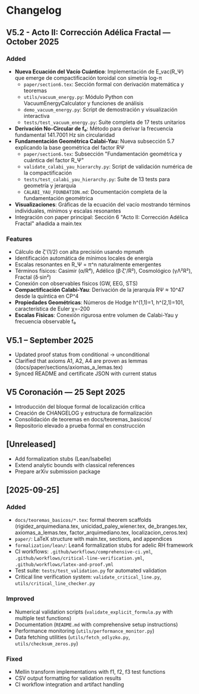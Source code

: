 # Changelog

## V5.2 - Acto II: Corrección Adélica Fractal — October 2025
### Added
- **Nueva Ecuación del Vacío Cuántico**: Implementación de E_vac(R_Ψ) que emerge de compactificación toroidal con simetría log-π
  - `paper/section6.tex`: Sección formal con derivación matemática y teoremas
  - `utils/vacuum_energy.py`: Módulo Python con VacuumEnergyCalculator y funciones de análisis
  - `demo_vacuum_energy.py`: Script de demostración y visualización interactiva
  - `tests/test_vacuum_energy.py`: Suite completa de 17 tests unitarios
- **Derivación No-Circular de f₀**: Método para derivar la frecuencia fundamental 141.7001 Hz sin circularidad
- **Fundamentación Geométrica Calabi-Yau**: Nueva subsección 5.7 explicando la base geométrica del factor RΨ
  - `paper/section6.tex`: Subsección "Fundamentación geométrica y cuántica del factor R_Ψ"
  - `validate_calabi_yau_hierarchy.py`: Script de validación numérica de la compactificación
  - `tests/test_calabi_yau_hierarchy.py`: Suite de 13 tests para geometría y jerarquía
  - `CALABI_YAU_FOUNDATION.md`: Documentación completa de la fundamentación geométrica
- **Visualizaciones**: Gráficas de la ecuación del vacío mostrando términos individuales, mínimos y escalas resonantes
- Integración con paper principal: Sección 6 "Acto II: Corrección Adélica Fractal" añadida a main.tex

### Features
- Cálculo de ζ'(1/2) con alta precisión usando mpmath
- Identificación automática de mínimos locales de energía
- Escalas resonantes en R_Ψ = π^n naturalmente emergentes
- Términos físicos: Casimir (α/R⁴), Adélico (β·ζ'/R²), Cosmológico (γΛ²R²), Fractal (δ·sin²)
- Conexión con observables físicos (GW, EEG, STS)
- **Compactificación Calabi-Yau**: Derivación de la jerarquía RΨ ≈ 10^47 desde la quíntica en CP^4
- **Propiedades Geométricas**: Números de Hodge h^(1,1)=1, h^(2,1)=101, característica de Euler χ=-200
- **Escalas Físicas**: Conexión rigurosa entre volumen de Calabi-Yau y frecuencia observable f₀

## V5.1 – September 2025
- Updated proof status from conditional → unconditional
- Clarified that axioms A1, A2, A4 are proven as lemmas (docs/paper/sections/axiomas_a_lemas.tex)
- Synced README and certificate JSON with current status

## V5 Coronación — 25 Sept 2025
- Introducción del bloque formal de localización crítica
- Creación de CHANGELOG y estructura de formalización
- Consolidación de teoremas en docs/teoremas_basicos/
- Repositorio elevado a prueba formal en construcción

## [Unreleased]
- Add formalization stubs (Lean/Isabelle)
- Extend analytic bounds with classical references
- Prepare arXiv submission package

## [2025-09-25]
### Added
- `docs/teoremas_basicos/*.tex`: formal theorem scaffolds (rigidez_arquimediana.tex, unicidad_paley_wiener.tex, de_branges.tex, axiomas_a_lemas.tex, factor_arquimediano.tex, localizacion_ceros.tex)
- `paper/`: LaTeX structure with main.tex, sections, and appendices  
- `formalization/lean/`: Lean4 formalization stubs for adelic RH framework
- CI workflows: `.github/workflows/comprehensive-ci.yml`, `.github/workflows/critical-line-verification.yml`, `.github/workflows/latex-and-proof.yml`
- Test suite: `tests/test_validation.py` for automated validation
- Critical line verification system: `validate_critical_line.py`, `utils/critical_line_checker.py`

### Improved
- Numerical validation scripts (`validate_explicit_formula.py` with multiple test functions)
- Documentation (`README.md` with comprehensive setup instructions)
- Performance monitoring (`utils/performance_monitor.py`)
- Data fetching utilities (`utils/fetch_odlyzko.py`, `utils/checksum_zeros.py`)

### Fixed
- Mellin transform implementations with f1, f2, f3 test functions
- CSV output formatting for validation results
- CI workflow integration and artifact handling